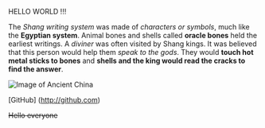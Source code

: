 HELLO WORLD !!!



The *Shang writing system* was made of _characters or symbols_, much like the **Egyptian system**. Animal bones and shells called __oracle bones__ held the earliest writings. 
A _diviner_ was often visited by Shang kings. It was believed that this person would help them *speak to the gods*. They would **touch hot metal sticks to bones** and __shells and the king would read the cracks to find the answer__.

![Image of Ancient China](https://octodex.github.com/images/yaktocat.png)

[GitHub] (http://github.com)

~~Hello everyone~~